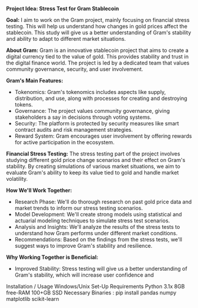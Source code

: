**Project Idea: Stress Test for Gram Stablecoin**

**Goal:**
I aim to work on the Gram project, mainly focusing on financial stress testing. This will help us understand how changes in gold prices affect the stablecoin. This study will give us a better understanding of Gram's stability and ability to adapt to different market situations.

**About Gram:**
Gram is an innovative stablecoin project that aims to create a digital currency tied to the value of gold. This provides stability and trust in the digital finance world. The project is led by a dedicated team that values community governance, security, and user involvement.

**Gram's Main Features:**
- Tokenomics: Gram's tokenomics includes aspects like supply, distribution, and use, along with processes for creating and destroying tokens.
- Governance: The project values community governance, giving stakeholders a say in decisions through voting systems.
- Security: The platform is protected by security measures like smart contract audits and risk management strategies.
- Reward System: Gram encourages user involvement by offering rewards for active participation in the ecosystem.

**Financial Stress Testing:**
The stress testing part of the project involves studying different gold price change scenarios and their effect on Gram's stability. By creating simulations of various market situations, we aim to evaluate Gram's ability to keep its value tied to gold and handle market volatility.

**How We'll Work Together:**
- Research Phase: We'll do thorough research on past gold price data and market trends to inform our stress testing scenarios.
- Model Development: We'll create strong models using statistical and actuarial modeling techniques to simulate stress test scenarios.
- Analysis and Insights: We'll analyze the results of the stress tests to understand how Gram performs under different market conditions.
- Recommendations: Based on the findings from the stress tests, we'll suggest ways to improve Gram's stability and resilience.

**Why Working Together is Beneficial:**
- Improved Stability: Stress testing will give us a better understanding of Gram's stability, which will increase user confidence and

Installation / Usage
Windows/Unix Set-Up Requirements
Python 3.1x
8GB free-RAM 
100+GB SSD
Necessary Binaries :
pip install pandas numpy matplotlib scikit-learn

